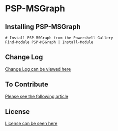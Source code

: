 # PSP-MSGraph

## Installing PSP-MSGraph

    # Install PSP-MSGraph from the Powershell Gallery
    Find-Module PSP-MSGraph | Install-Module

## Change Log

[Change Log can be viewed here](CHANGELOG.md)

## To Contribute

[Please see the following article](CONTRIBUTION.md)

## License

[License can be seen here](LICENSE.md)
